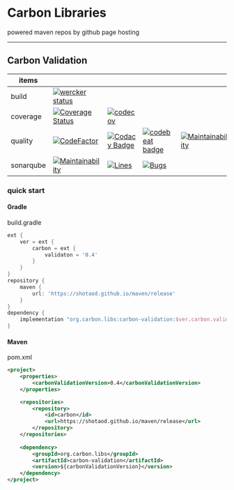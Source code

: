# Carbon Libraries 
powered maven repos by github page hosting

----

## Carbon Validation

|  items    |   |   |   |   |
|-----------|---|---|---|---|
| build     |[![wercker status](https://app.wercker.com/status/ee54ade2bfebafa23d061afcccfa03de/s/master "wercker status")](https://app.wercker.com/project/byKey/ee54ade2bfebafa23d061afcccfa03de)||||
| coverage  |[![Coverage Status](https://coveralls.io/repos/github/ShotaOd/maven/badge.svg)](https://coveralls.io/github/ShotaOd/maven)|[![codecov](https://codecov.io/gh/ShotaOd/maven/branch/master/graph/badge.svg)](https://codecov.io/gh/ShotaOd/maven)||||
| quality   |[![CodeFactor](https://www.codefactor.io/repository/github/shotaod/maven/badge)](https://www.codefactor.io/repository/github/shotaod/maven)|[![Codacy Badge](https://api.codacy.com/project/badge/Grade/96c99761f89f4d9688bbfadabe565620)](https://www.codacy.com/app/shota.oda-github/maven?utm_source=github.com&amp;utm_medium=referral&amp;utm_content=ShotaOd/maven&amp;utm_campaign=Badge_Grade)|[![codebeat badge](https://codebeat.co/badges/a15d35d7-017b-4089-aa4a-32f125067f61)](https://codebeat.co/projects/github-com-shotaod-maven-master)|[![Maintainability](https://api.codeclimate.com/v1/badges/eaab7b6dab58aeac15f5/maintainability)](https://codeclimate.com/github/ShotaOd/maven/maintainability)|
| sonarqube |[![Maintainability](https://sonarcloud.io/api/project_badges/measure?project=ShotaOd_maven&metric=sqale_rating)](https://sonarcloud.io/component_measures?id=ShotaOd_maven&metric=Maintainability)|[![Lines](https://sonarcloud.io/api/project_badges/measure?project=ShotaOd_maven&metric=ncloc)](https://sonarcloud.io/component_measures?id=ShotaOd_maven&metric=ncloc)|[![Bugs](https://sonarcloud.io/api/project_badges/measure?project=ShotaOd_maven&metric=bugs)](https://sonarcloud.io/project/issues?id=ShotaOd_maven&resolved=false&types=BUG)||

### quick start

#### Gradle
build.gradle
```groovy
ext {
    ver = ext {
        carbon = ext {
            validaton = '0.4'
        }
    }
}
repository {
    maven {
        url: 'https://shotaod.github.io/maven/release'
    }
}
dependency {
    implementation "org.carbon.libs:carbon-validation:$ver.carbon.validation" 
}
```

#### Maven
pom.xml
```xml
<project>
    <properties>
        <carbonValidationVersion>0.4</carbonValidationVersion>
    </properties>

    <repositories>
        <repository>
            <id>carbon</id>
            <url>https://shotaod.github.io/maven/release</url>
        </repository>
    </repositories>
    
    <dependency>
        <groupId>org.carbon.libs</groupId>
        <artifactId>carbon-validation</artifactId>
        <version>${carbonValidationVersion}</version>
    </dependency>
</project>
```
